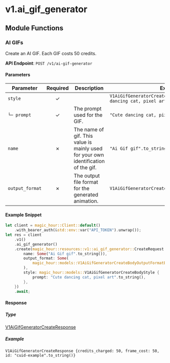 # v1.ai_gif_generator

## Module Functions
### AI GIFs <a name="create"></a>

Create an AI GIF. Each GIF costs 50 credits.

**API Endpoint**: `POST /v1/ai-gif-generator`

#### Parameters

| Parameter | Required | Description | Example |
|-----------|:--------:|-------------|--------|
| `style` | ✓ |  | `V1AiGifGeneratorCreateBodyStyle {prompt: "Cute dancing cat, pixel art".to_string()}` |
| `└─ prompt` | ✓ | The prompt used for the GIF. | `"Cute dancing cat, pixel art".to_string()` |
| `name` | ✗ | The name of gif. This value is mainly used for your own identification of the gif. | `"Ai Gif gif".to_string()` |
| `output_format` | ✗ | The output file format for the generated animation. | `V1AiGifGeneratorCreateBodyOutputFormatEnum::Gif` |

#### Example Snippet

```rust
let client = magic_hour::Client::default()
    .with_bearer_auth(&std::env::var("API_TOKEN").unwrap());
let res = client
    .v1()
    .ai_gif_generator()
    .create(magic_hour::resources::v1::ai_gif_generator::CreateRequest {
        name: Some("Ai Gif gif".to_string()),
        output_format: Some(
            magic_hour::models::V1AiGifGeneratorCreateBodyOutputFormatEnum::Gif,
        ),
        style: magic_hour::models::V1AiGifGeneratorCreateBodyStyle {
            prompt: "Cute dancing cat, pixel art".to_string(),
        },
    })
    .await;
```

#### Response

##### Type
[V1AiGifGeneratorCreateResponse](/src/models/v1_ai_gif_generator_create_response.rs)

##### Example
`V1AiGifGeneratorCreateResponse {credits_charged: 50, frame_cost: 50, id: "cuid-example".to_string()}`
<!-- CUSTOM DOCS START -->

<!-- CUSTOM DOCS END -->

